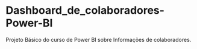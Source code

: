 # Dashboard_de_colaboradores-Power-BI
Projeto Básico do curso de Power BI sobre Informações de colaboradores.
